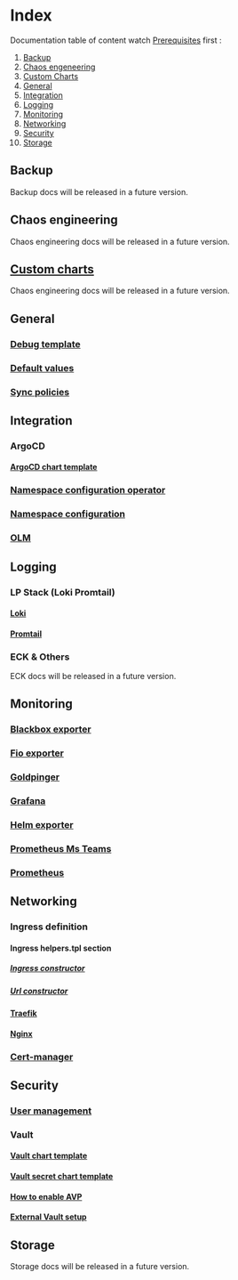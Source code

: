 # Index

Documentation table of content watch [Prerequisites](../prerequisites/README.md) first :

1. [Backup](#backup)
2. [Chaos engeneering](#chaos-engeneering)
3. [Custom Charts](#custom-charts)
4. [General](#general)
5. [Integration](#integration)
6. [Logging](#logging)
7. [Monitoring](#monitoring)
8. [Networking](#networking)
9. [Security](#security)
10. [Storage](#storage)

## Backup

Backup docs will be released in a future version.

## Chaos engineering

Chaos engineering docs will be released in a future version.

## [Custom charts](../charts/)

Chaos engineering docs will be released in a future version.

## General

### [Debug template](./general/debug-tpl.md)

### [Default values](./general/default-values.md)

### [Sync policies](./general/sync-policies.md)

## Integration

### ArgoCD

#### [ArgoCD chart template](./integration/argocd.md)

### [Namespace configuration operator](./integration/namespace-configuration-operator.md)

### [Namespace configuration](./integration/namespace-configuration.md)

### [OLM](./integration/olm.md)

## Logging

### LP Stack (Loki Promtail)

#### [Loki](./logging/loki.md)

#### [Promtail](./logging/promtail.md)

### ECK & Others

ECK docs will be released in a future version.

## Monitoring

### [Blackbox exporter](./monitoring/blackbox-exporter.md)

### [Fio exporter](./monitoring/fio.md)

### [Goldpinger](./monitoring/goldpinger.md)

### [Grafana](./monitoring/grafana.md)

### [Helm exporter](./monitoring/helm-exporter.md)

### [Prometheus Ms Teams](./monitoring/prometheus-msteams.md)

### [Prometheus](./monitoring/prometheus.md)

## Networking

### Ingress definition

#### Ingress helpers.tpl section

##### [Ingress constructor](./networking/ingress-constructor.md)

##### [Url constructor](./networking/url-constructor.md)

#### [Traefik](./networking/traefik.md)

#### [Nginx](./networking/nginx.md)

### [Cert-manager](./networking/cert-manager.md)

## Security

### [User management](./security/user-managment.md)

### Vault

#### [Vault chart template](./security/vault.md)

#### [Vault secret chart template](./security/vault.md)

#### [How to enable AVP](./security/avp-documention.md)

#### [External Vault setup](./security/external-vault.md)

## Storage

Storage docs will be released in a future version.
